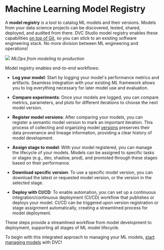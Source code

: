 # Machine Learning Model Registry

A **model registry** is a tool to catalog ML models and their versions. Models
from your data science projects can be discovered, tested, shared, deployed, and
audited from there. DVC Studio model registry enables these capabilities [on top
of Git][gitops], so you can stick to an existing software engineering stack. No
more division between ML engineering and operations!

![](/img/ml_model_registry.jpg) _MLOps from modeling to production_

Model registry enables end-to-end workflows:

- **Log your model**: Start by logging your model's performance metrics and
  artifacts. Seamless integration with your existing ML framework allows you to
  log everything necessary for later model use and evaluation.

- **Compare experiments**: Once your models are logged, you can compare metrics,
  parameters, and plots for different iterations to choose the next model
  version.

- **Register model versions**: After comparing your models, you can register a
  semantic model version to mark an important iteration. This process of
  collecting and organizing model [versions] preserves their data provenance and
  lineage information, providing a clear history of model development.

- **Assign stage to model**: With your model registered, you can manage the
  lifecycle of your models. Models can be assigned to specific tasks or stages
  (e.g., dev, shadow, prod), and promoted through these stages based on their
  performance.

- **Download specific version**: To use a specific model version, you can
  download the latest or requested model version, or the version in the selected
  stage.

- **Deploy with CI/CD**: To enable automation, you can set up a continuous
  integration/continuous deployment (CI/CD) workflow that publishes or deploys
  your model. CI/CD can be triggered upon version registration or stage
  assignment automatically, creating a streamlined process for model deployment.

These steps provide a streamlined workflow from model development to deployment,
supporting all stages of ML model lifecycle.

To begin with this integrated approach to managing your ML models, [start
managing models] with DVC!

[gitops]: https://www.gitops.tech/
[versions]: /doc/use-cases/versioning-data-and-models
[start managing models]: /doc/start/model-registry
